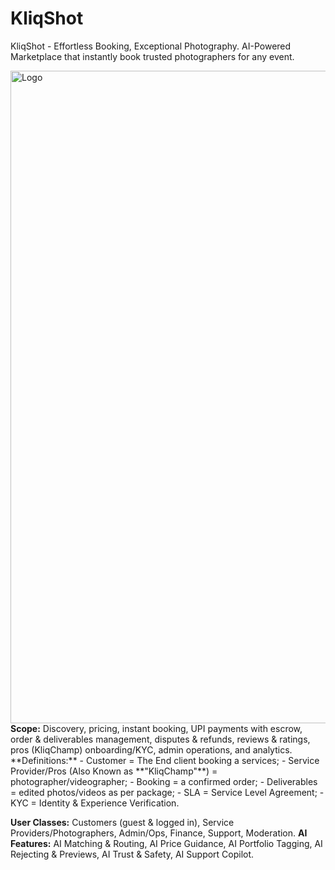 # KliqShot
KliqShot - Effortless Booking, Exceptional Photography. AI-Powered Marketplace that instantly book trusted photographers for any event.


<img width="3535" height="1044" alt="Logo" src="https://github.com/user-attachments/assets/f830daa1-78a2-4048-aaaa-4fc34eeb3b75" />
<b>Scope:</b> Discovery, pricing, instant booking, UPI payments with escrow, order & deliverables management, disputes & refunds, reviews & ratings, pros (KliqChamp) onboarding/KYC, admin operations, and analytics.
**Definitions:** 
- Customer = The End client booking a services;
- Service Provider/Pros (Also Known as **"KliqChamp"**) = photographer/videographer;
- Booking = a confirmed order;
- Deliverables = edited photos/videos as per package;
- SLA = Service Level Agreement;
- KYC = Identity & Experience Verification.

**User Classes:** Customers (guest & logged in), Service Providers/Photographers, Admin/Ops, Finance, Support, Moderation.
**AI Features:** 
AI Matching & Routing, AI Price Guidance, AI Portfolio Tagging, AI Rejecting & Previews, AI Trust & Safety, AI Support Copilot.

